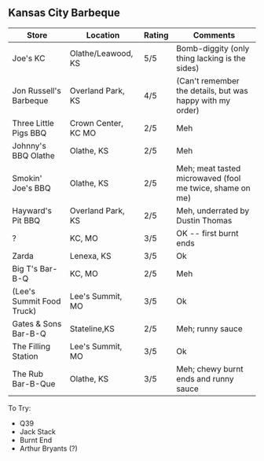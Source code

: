 ## Kansas City Barbeque

| Store | Location | Rating | Comments |
|-------|----------|--------|----------|
| Joe's KC | Olathe/Leawood, KS  | 5/5 | Bomb-diggity (only thing lacking is the sides) |
| Jon Russell's Barbeque | Overland Park, KS | 4/5 | (Can't remember the details, but was happy with my order) |
| Three Little Pigs BBQ | Crown Center, KC MO | 2/5 | Meh |
| Johnny's BBQ Olathe | Olathe, KS  | 2/5 | Meh |
| Smokin' Joe's BBQ | Olathe, KS | 2/5 | Meh; meat tasted microwaved (fool me twice, shame on me) |
| Hayward's Pit BBQ | Overland Park, KS | 2/5 | Meh, underrated by Dustin Thomas |
| ? | KC, MO | 3/5 | OK -- first burnt ends |
| Zarda | Lenexa, KS | 3/5 | Ok |
| Big T's Bar-B-Q | KC, MO | 2/5 | Meh |
| (Lee's Summit Food Truck) | Lee's Summit, MO | 3/5 | Ok |
| Gates & Sons Bar-B-Q | Stateline,KS | 2/5 | Meh; runny sauce |
| The Filling Station | Lee's Summit, MO | 3/5 | Ok |
| The Rub Bar-B-Que | Olathe, KS | 3/5 | Meh; chewy burnt ends and runny sauce |

To Try:
- Q39
- Jack Stack
- Burnt End
- Arthur Bryants (?)
